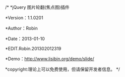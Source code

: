 /*
 *jQuery 图片轮翻(焦点图)插件

 *Version：1.1.0201

 *Author：Robin

 *Date：2013-01-10

 *EDIT.Robin.201302012319

 *Demo：http://www.lisibin.org/demo/slide/

 *copyright:理论上可以免费使用，但请保留开发者信息。
 */
